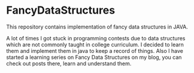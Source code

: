 # FancyDataStructures
This repository contains implementation of fancy data structures in JAVA.

A lot of times I got stuck in programming contests due to data structures which are not commonly taught in college curriculum. I decided to learn them and implement them in java to keep a record of things. Also I have started a learning series on Fancy Data Structures on my blog, you can check out posts there, learn and understand them.
